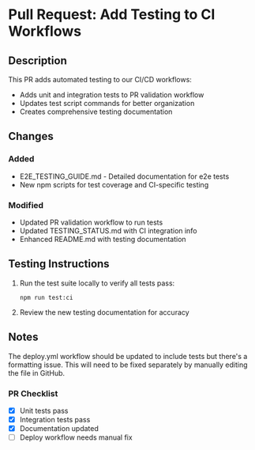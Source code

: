 # Pull Request: Add Testing to CI Workflows

## Description

This PR adds automated testing to our CI/CD workflows:

- Adds unit and integration tests to PR validation workflow
- Updates test script commands for better organization
- Creates comprehensive testing documentation

## Changes

### Added

- E2E_TESTING_GUIDE.md - Detailed documentation for e2e tests
- New npm scripts for test coverage and CI-specific testing

### Modified

- Updated PR validation workflow to run tests
- Updated TESTING_STATUS.md with CI integration info
- Enhanced README.md with testing documentation

## Testing Instructions

1. Run the test suite locally to verify all tests pass:

   ```
   npm run test:ci
   ```

2. Review the new testing documentation for accuracy

## Notes

The deploy.yml workflow should be updated to include tests but there's a formatting issue. This will need to be fixed separately by manually editing the file in GitHub.

### PR Checklist

- [x] Unit tests pass
- [x] Integration tests pass
- [x] Documentation updated
- [ ] Deploy workflow needs manual fix
